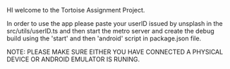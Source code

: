 HI welcome to the Tortoise Assignment Project.

In order to use the app please paste your userID issued by unsplash in the src/utils/userID.ts and then start the metro server and create the debug build using the 'start' and then 'android' script in package.json file.

NOTE: PLEASE MAKE SURE EITHER YOU HAVE CONNECTED A PHYSICAL DEVICE OR ANDROID EMULATOR IS RUNING.
